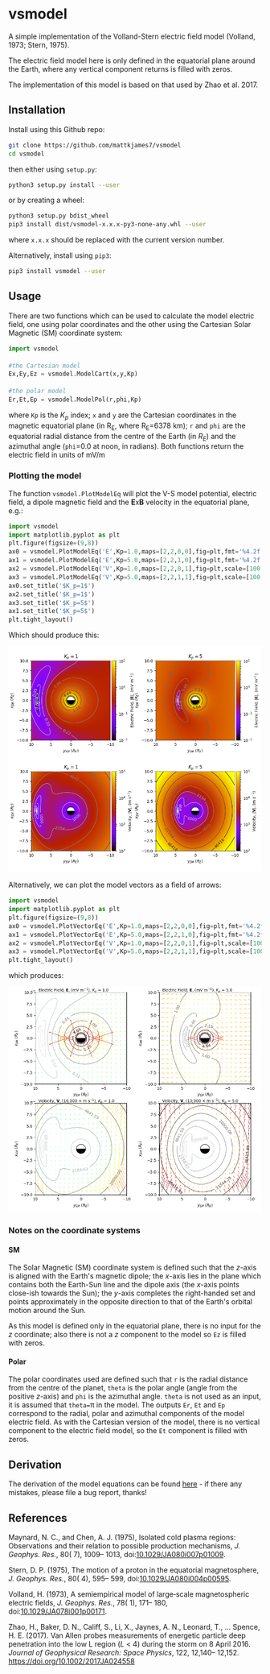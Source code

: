 # vsmodel
A simple implementation of the Volland-Stern electric field model (Volland, 1973; Stern, 1975).

The electric field model here is only defined in the equatorial plane around the Earth, where any vertical component returns is filled with zeros.

The implementation of this model is based on that used by Zhao et al. 2017.

## Installation

Install using this Github repo:

```bash
git clone https://github.com/mattkjames7/vsmodel
cd vsmodel
```

then either using `setup.py`:

```bash
python3 setup.py install --user
```

or by creating a wheel:

```bash
python3 setup.py bdist_wheel
pip3 install dist/vsmodel-x.x.x-py3-none-any.whl --user
```

where `x.x.x` should be replaced with the current version number.



Alternatively, install using `pip3`:

```bash
pip3 install vsmodel --user
```



## Usage

There are two functions which can be used to calculate the model electric field, one using polar coordinates and the other using the Cartesian Solar Magnetic (SM) coordinate system:

```python
import vsmodel

#the Cartesian model
Ex,Ey,Ez = vsmodel.ModelCart(x,y,Kp)

#the polar model
Er,Et,Ep = vsmodel.ModelPol(r,phi,Kp)
```

where `Kp` is the *K<sub>p</sub>* index; `x` and `y`  are the Cartesian coordinates in the magnetic equatorial plane (in R<sub>E</sub>, where R<sub>E</sub>=6378 km); `r` and `phi` are the equatorial radial distance from the centre of the Earth (in *R<sub>E</sub>*) and the azimuthal angle (`phi`=0.0 at noon, in radians). Both functions return the electric field in units of mV/m

### Plotting the model

The function `vsmodel.PlotModelEq` will plot the V-S model potential, electric field, a dipole magnetic field and the **E**x**B** velocity in the equatorial plane, e.g.:

```python
import vsmodel
import matplotlib.pyplot as plt
plt.figure(figsize=(9,8))
ax0 = vsmodel.PlotModelEq('E',Kp=1.0,maps=[2,2,0,0],fig=plt,fmt='%4.2f',scale=[0.01,10.0])
ax1 = vsmodel.PlotModelEq('E',Kp=5.0,maps=[2,2,1,0],fig=plt,fmt='%4.2f',scale=[0.01,10.0])
ax2 = vsmodel.PlotModelEq('V',Kp=1.0,maps=[2,2,0,1],fig=plt,scale=[100.0,100000.0])
ax3 = vsmodel.PlotModelEq('V',Kp=5.0,maps=[2,2,1,1],fig=plt,scale=[100.0,100000.0])
ax0.set_title('$K_p=1$')
ax2.set_title('$K_p=1$')
ax3.set_title('$K_p=5$')
ax1.set_title('$K_p=5$')
plt.tight_layout()
```

Which should produce this:

![vsexample.png](vsexample.png)

Alternatively, we can plot the model vectors as a field of arrows:

```python
import vsmodel
import matplotlib.pyplot as plt
plt.figure(figsize=(9,8))
ax0 = vsmodel.PlotVectorEq('E',Kp=1.0,maps=[2,2,0,0],fig=plt,fmt='%4.2f',scale=[0.01,10.0])
ax1 = vsmodel.PlotVectorEq('E',Kp=5.0,maps=[2,2,1,0],fig=plt,fmt='%4.2f',scale=[0.01,10.0])
ax2 = vsmodel.PlotVectorEq('V',Kp=1.0,maps=[2,2,0,1],fig=plt,scale=[100.0,100000.0])
ax3 = vsmodel.PlotVectorEq('V',Kp=5.0,maps=[2,2,1,1],fig=plt,scale=[100.0,100000.0])
plt.tight_layout()
```

which produces:

![vsvector.png](vsvector.png)

### Notes on the coordinate systems

#### SM

The Solar Magnetic (SM) coordinate system is defined such that the *z*-axis is aligned with the Earth's magnetic dipole; the *x*-axis lies in the plane which contains both the Earth-Sun line and the dipole axis (the *x*-axis points close-ish towards the Sun); the *y*-axis completes the right-handed set and points approximately in the opposite direction to that of the Earth's orbital motion around the Sun.

As this model is defined only in the equatorial plane, there is no input for the *z* coordinate; also there is not a *z* component to the model so `Ez` is filled with zeros.

#### Polar

The polar coordinates used are defined such that `r` is the radial distance from the centre of the planet, `theta` is the polar angle (angle from the positive *z*-axis) and `phi` is the azimuthal angle. `theta` is not used as an input, it is assumed that `theta=`&pi; in the model. The outputs `Er`, `Et` and `Ep` correspond to the radial, polar and azimuthal components of the model electric field. As with the Cartesian version of the model, there is no vertical component to the electric field model, so the `Et` component is filled with zeros.

## Derivation

The derivation of the model equations can be found [here](doc/vsmodel.pdf) - if there any mistakes, please file a bug report, thanks!



## References

Maynard, N. C., and Chen, A. J. (1975), Isolated cold plasma regions: Observations and their relation to possible production mechanisms, *J. Geophys. Res.*, 80( 7), 1009– 1013, doi:[10.1029/JA080i007p01009](https://doi.org/10.1029/JA080i007p01009).

Stern, D. P. (1975), The motion of a proton in the equatorial magnetosphere, *J. Geophys. Res.*, 80( 4), 595– 599, doi:[10.1029/JA080i004p00595](https://doi.org/10.1029/JA080i004p00595).

Volland, H. (1973), A semiempirical model of large‐scale magnetospheric electric fields, *J. Geophys. Res.*, 78( 1), 171– 180, doi:[10.1029/JA078i001p00171](https://doi.org/10.1029/JA078i001p00171).

Zhao, H., Baker, D. N., Califf, S., Li, X., Jaynes, A. N., Leonard, T., … Spence, H. E. (2017). Van Allen probes measurements of energetic particle deep penetration into the low L region (*L* < 4) during the storm on 8 April 2016. *Journal of Geophysical Research: Space Physics*, 122, 12,140– 12,152. https://doi.org/10.1002/2017JA024558